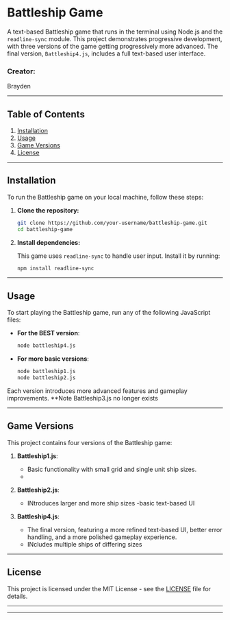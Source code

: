 # Battleship Game

A text-based Battleship game that runs in the terminal using Node.js and the `readline-sync` module. This project demonstrates progressive development, with three versions of the game getting progressively more advanced. The final version, `Battleship4.js`, includes a full text-based user interface.

### Creator:

Brayden

---

## Table of Contents

1. [Installation](#installation)
2. [Usage](#usage)
3. [Game Versions](#game-versions)
4. [License](#license)

---

## Installation

To run the Battleship game on your local machine, follow these steps:

1. **Clone the repository:**

   ```bash
   git clone https://github.com/your-username/battleship-game.git
   cd battleship-game
   ```

2. **Install dependencies:**

   This game uses `readline-sync` to handle user input. Install it by running:

   ```bash
   npm install readline-sync
   ```

---

## Usage

To start playing the Battleship game, run any of the following JavaScript files:

- **For the BEST version**:

  ```bash
  node battleship4.js
  ```

- **For more basic versions**:

  ```bash
  node battleship1.js
  node battleship2.js
  ```

Each version introduces more advanced features and gameplay improvements.
\*\*Note Battleship3.js no longer exists

---

## Game Versions

This project contains four versions of the Battleship game:

1. **Battleship1.js**:

   - Basic functionality with small grid and single unit ship sizes.
   -

2. **Battleship2.js**:

   - INtroduces larger and more ship sizes
     -basic text-based UI

3. **Battleship4.js**:
   - The final version, featuring a more refined text-based UI, better error handling, and a more polished gameplay experience.
   - INcludes multiple ships of differing sizes

---

## License

This project is licensed under the MIT License - see the [LICENSE](LICENSE) file for details.

---

---

